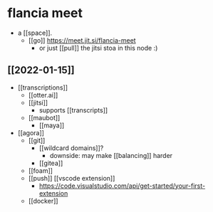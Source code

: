 # flancia meet

- a [[space]].
  - [[go]] https://meet.jit.si/flancia-meet
    - or just [[pull]] the jitsi stoa in this node :)

## [[2022-01-15]]
- [[transcriptions]]
  - [[otter.ai]]
  - [[jitsi]]
    - supports [[transcripts]]
  - [[maubot]]
    - [[maya]]
- [[agora]]
  - [[git]]
    - [[wildcard domains]]?
      - downside: may make [[balancing]] harder
    - [[gitea]] 
  - [[foam]]
  - [[push]] [[vscode extension]]
    - https://code.visualstudio.com/api/get-started/your-first-extension
  - [[docker]]



